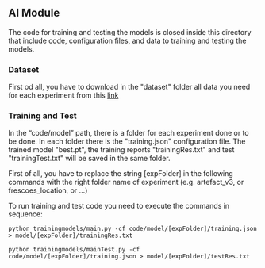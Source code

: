 ## AI Module

The code for training and testing the models is closed inside this directory that include code, configuration files, and data to training and testing the models.

### Dataset

First od all, you have to download in the "dataset" folder all data you need for each experiment from this [link](https://univpm-my.sharepoint.com/:f:/g/personal/s1084334_pm_univpm_it/EsCPooRruZ9OsXGJjddHf4YBPisDGy-Rmys1HWb8OyYYVA?e=chqwFt)

### Training and Test

In the “code/model” path, there is a folder for each experiment done or to be done. In each folder there is the "training.json" configuration file. The trained model "best.pt", the training reports "trainingRes.txt" and test "trainingTest.txt" will be saved in the same folder. 

First of all, you have to replace the string [expFolder] in the following commands with the right folder name of experiment (e.g. artefact_v3, or frescoes_location, or …)

To run training and test code you need to execute the commands in sequence:

`python trainingmodels/main.py -cf code/model/[expFolder]/training.json > model/[expFolder]/trainingRes.txt`

`python trainingmodels/mainTest.py -cf code/model/[expFolder]/training.json > model/[expFolder]/testRes.txt`
